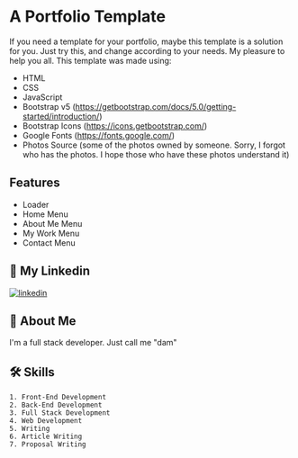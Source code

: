 # A Portfolio Template

If you need a template for your portfolio, maybe this template is a solution for you. Just try this, and change according to your needs. My pleasure to help you all. This template was made using:
- HTML
- CSS
- JavaScript
- Bootstrap v5 (https://getbootstrap.com/docs/5.0/getting-started/introduction/)
- Bootstrap Icons (https://icons.getbootstrap.com/)
- Google Fonts (https://fonts.google.com/)
- Photos Source (some of the photos owned by someone. Sorry, I forgot who has the photos. I hope those who have these photos understand it)

## Features

- Loader
- Home Menu
- About Me Menu
- My Work Menu
- Contact Menu

## 🔗 My Linkedin
[![linkedin](https://img.shields.io/badge/linkedin-0A66C2?style=for-the-badge&logo=linkedin&logoColor=white)](https://www.linkedin.com/in/pangeran-saddam-husain-2b5096207/)

## 🚀 About Me
I'm a full stack developer. Just call me "dam"
## 🛠 Skills
    1. Front-End Development
    2. Back-End Development
    3. Full Stack Development
    4. Web Development
    5. Writing
    6. Article Writing
    7. Proposal Writing

